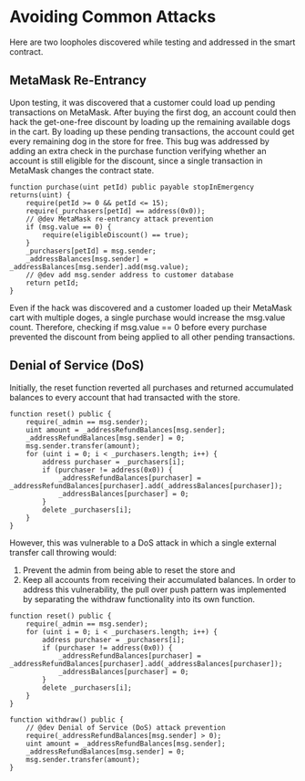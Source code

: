 # Avoiding Common Attacks

Here are two loopholes discovered while testing and addressed in the smart contract.

## MetaMask Re-Entrancy

Upon testing, it was discovered that a customer could load up pending transactions on MetaMask. After buying the first dog, an account could then hack the get-one-free discount by loading up the remaining available dogs in the cart. By loading up these pending transactions, the account could get every remaining dog in the store for free. This bug was addressed by adding an extra check in the purchase function verifying whether an account is still eligible for the discount, since a single transaction in MetaMask changes the contract state.
```
function purchase(uint petId) public payable stopInEmergency returns(uint) {
    require(petId >= 0 && petId <= 15);
    require(_purchasers[petId] == address(0x0));
    // @dev MetaMask re-entrancy attack prevention
    if (msg.value == 0) {  
        require(eligibleDiscount() == true);
    }
    _purchasers[petId] = msg.sender;
    _addressBalances[msg.sender] = _addressBalances[msg.sender].add(msg.value);
    // @dev add msg.sender address to customer database
    return petId;
}
```

Even if the hack was discovered and a customer loaded up their MetaMask cart with multiple doges, a single purchase would increase the msg.value count. Therefore, checking if msg.value == 0 before every purchase prevented the discount from being applied to all other pending transactions.  


## Denial of Service (DoS)

Initially, the reset function reverted all purchases and returned accumulated balances to every account that had transacted with the store. 
```
function reset() public {
    require(_admin == msg.sender);
    uint amount = _addressRefundBalances[msg.sender];
    _addressRefundBalances[msg.sender] = 0;
    msg.sender.transfer(amount);
    for (uint i = 0; i < _purchasers.length; i++) {
        address purchaser = _purchasers[i];
        if (purchaser != address(0x0)) {
            _addressRefundBalances[purchaser] = _addressRefundBalances[purchaser].add(_addressBalances[purchaser]);
            _addressBalances[purchaser] = 0;
        } 
        delete _purchasers[i];
    }
}
```
However, this was vulnerable to a DoS attack in which a single external transfer call throwing would: 
1. Prevent the admin from being able to reset the store and 
2. Keep all accounts from receiving their accumulated balances. 
In order to address this vulnerability, the pull over push pattern was implemented by separating the withdraw functionality into its own function.
```
function reset() public {
    require(_admin == msg.sender);
    for (uint i = 0; i < _purchasers.length; i++) {
        address purchaser = _purchasers[i];
        if (purchaser != address(0x0)) {
            _addressRefundBalances[purchaser] = _addressRefundBalances[purchaser].add(_addressBalances[purchaser]);
            _addressBalances[purchaser] = 0;
        } 
        delete _purchasers[i];
    }
}

function withdraw() public {
    // @dev Denial of Service (DoS) attack prevention
    require(_addressRefundBalances[msg.sender] > 0);
    uint amount = _addressRefundBalances[msg.sender];
    _addressRefundBalances[msg.sender] = 0;
    msg.sender.transfer(amount);
}
```